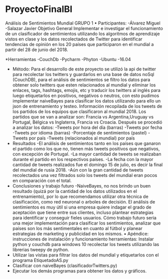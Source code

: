 # ProyectoFinalBI

Análisis de Sentimientos Mundial GRUPO 1 
• Participantes: 
-Álvarez Miguel 
-Salazar Javier 
Objetivo General Implementar e investigar el funcionamiento de un clasificador de sentimientos utilizando los algoritmos de aprendizaje vistos en clase y los datos recolectados de Twitter para identificar tendencias de opinión en los 20 países que participaron en el mundial a partir del 28 de junio del 2018. 

*Herramientas 
-CouchDb
-Pycharm
-Phyton
-Ubuntu
-16.04 
- Método: 
Para el desarrollo de este proyecto se utilizó la api de twitter para recolectar los twitters y guardarlos en una base de datos noSql
(CouchDB), para el análisis de sentimientos se filtro los datos para obtener solo twitters que esten relacionados al mundial y eliminar los enlaces, tags, hashtags, emojis, etc y traducir los twitters al inglés para luego etiquetarlos en positivos, negativos o neutros, con esto pudimos implementar naiveBayes para clasificar los datos utilizando para ello un json de entrenamiento y testeo. 
Información recopilada de los tweets de los partidos de los equipos que clasificaron al mundial 2018. Los partidos que se van a analizar son: Francia vs Argentina,Uruguay vs Portugal, Bélgica vs Inglaterra, Francia vs Croacia. 
Después se procedió a analizar los datos: 
-Tweets por hora del día (barras) 
-Tweets por fecha 
-Tweets por idioma (barras) 
-Porcentaje de sentimientos (pastel) 
-Tweets por país 
-Tweets (relacionados al mundial) por país 
- Resultados 
-El análisis de sentimientos tanto en los países que ganaron el partido como los que no, tienen más tweets positivos que negativos, con excepción de Portugal. 
-La mayor cantidad de tweets se realizaban durante el partido en los respectivos países. 
-La fecha con la mayor cantidad de tweets realizados fue el domingo 15 de julio, es decir la final del mundial de rusia 2018. 
-Aún con la gran cantidad de tweets recolectados una vez filtrados solo los tweets del mundial eran pocos en comparación con el total.
- Conclusiones y trabajo futuro 
-NaiveBayes, no nos brindo un buen resultado (quizá por la cantidad de los datos utilizados en el entrenamiento), por lo que recomendamos utilizar otra técnica de clasificación, como red neuronal o arboles de decisión. El análisis de sentimientos es muy útil si una empresa quiere indagar el grado de aceptación que tiene entre sus clientes, incluso plantear estrategias para identificar y conseguir fieles usuarios. Cómo trabajo futuro seria una mejor implementación para clasificar los sentimientos, analizar que países son los más sentimentales en cuanto al fútbol y planear estrategias de marketing y publicidad en los mismos. • Apéndice: instrucciones de instalación y funcionamiento 
herramientas: 
Instalar python y couchdb para windows 10 recolectar los tweets utilizando las librerias tweepy de python.
- Utilizar las vistas para filtrar los datos del mundial y etiquetarlos con el programa EtiquetadoAS.py
- Clasificar con naiveBayes (clasificadorTwitters.py) 
- Ejecutar los demás programas para obtener los datos y gráficos.

